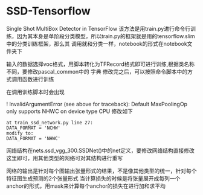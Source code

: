 # SSD-Tensorflow
Single Shot MultiBox Detector in TensorFlow
该方法是用train.py进行命令行训练，因为其本身是单阶段分类模型，所以train.py的框架就是用的tensorflow.slim中的分类训练框架，那么其
调用就和分类一样，notebook的形式在notebook文件夹下


输入的数据选择voc格式，用脚本转化为TFRecord格式即可进行训练,根据类名称不同，要修改pascal_common中的
字典
修改完之后，可以按照命令脚本中的方式调用函数进行训练






在调用训练脚本时会出现

! InvalidArgumentError (see above for traceback): Default MaxPoolingOp only supports NHWC on device type CPU
修改如下

    at train_ssd_network.py line 27:
    DATA_FORMAT = 'NCHW'
    modify to:
    DATA_FORMAT = 'NHWC'



网络结构在nets.ssd_vgg_300.SSDNet()中的net定义，要修改网络结构直接修改这里即可，用其他类型的网络可对其结构进行重写

网络的输出是针对每个图输出张量形式的结果，不是像其他类型的统一，针对每个特征图生成预测的2个张量形式
当计算损失的时候是将张量展开成每列一个anchor的形式，用mask来计算每个anchor的损失在进行加和求平均
